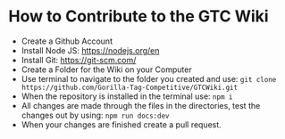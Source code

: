# How to Contribute to the GTC Wiki
- Create a Github Account
- Install Node JS: https://nodejs.org/en
- Install Git: https://git-scm.com/
- Create a Folder for the Wiki on your Computer
- Use terminal to navigate to the folder you created and use: ```git clone https://github.com/Gorilla-Tag-Competitive/GTCWiki.git```
- When the repository is installed in the terminal use: ```npm i```
- All changes are made through the files in the directories, test the changes out by using: ```npm run docs:dev```
- When your changes are finished create a pull request.
